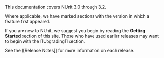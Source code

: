 This documentation covers NUnit 3.0 through 3.2.

Where applicable, we have marked sections with the version in which a feature 
first appeared.

If you are new to NUnit, we suggest you begin by reading the 
**Getting Started** section of this site.
Those who have used earlier releases may want to begin with the 
[[Upgrading]] section.

See the [[Release Notes]] for more information on each release.
